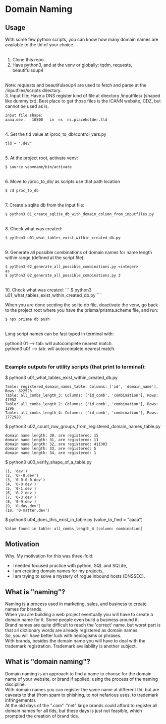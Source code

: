 # Domain Naming

## Usage
With some few python scripts, you can know how many domain names are available to the tld of your choice.  
<br>
1. Clone this repo.
2. Have python3, and at the venv or globally: tqdm, requests, beautifulsoup4
<br>
Note: requests and beautifulsoup4 are used to fetch and parse at the /inputfiles/scripts directory. 
<br>
3. Input file: Have a DNS register kind of file at directory /inputfiles/ (shaped like dummy.txt). Best place to get those files is the ICANN website, CDZ, but cannot be used as is.

```
input file shape:
aaaa.dev.	10800	in	ns	ns.placeholder.tld
```
<br>
4. Set the tld value at /proc_to_db/control_vars.py

```
tld = ".dev"
```
<br>
5. At the project root, activate venv:

```
$ source venvname/bin/activate
```
<br>
6. Move to /proc_to_db/ as scripts use that path location

```
$ cd proc_to_db
```
<br>
7. Create a sqlite db from the input file:

```
$ python3 01_create_sqlite_db_with_domain_column_from_inputfiles.py
```
<br>
8. Check what was created: 

```
$ python3 u01_what_tables_exist_within_created_db.py
```
<br>
9. Generate all possible combinations of domain names for name length <integer> within range (defined at the script file):

```
$ python3 02_generate_all_possible_combinations.py <integer>
as
$ python3 02_generate_all_possible_combinations.py 3
```
<br>
10. Check what was created: 
```
$ python3 u01_what_tables_exist_within_created_db.py
```

When you are done seeding the sqlite db file, deactivate the venv, go back to the project root where you have the prisma/prisma.scheme file, and run:

```
$ npx prisma db push
```

<br>
Long script names can be fast typed in terminal with:  

python3 01 --> tab: will autocomplete nearest match.  
python3 u01 --> tab: will autocomplete nearest match.  
<br>

### Example outputs for utility scripts (that print to terminal):

$ python3 u01_what_tables_exist_within_created_db.py
```
Table: registered_domain_names_table: Columns: ['id', 'domain_name'], Rows: 822523
Table: all_combs_length_3: Columns: ['id_comb', 'combination'], Rows: 47952
Table: all_combs_length_2: Columns: ['id_comb', 'combination'], Rows: 1296
Table: all_combs_length_4: Columns: ['id_comb', 'combination'], Rows: 1772928
```

$ python3 u02_count_row_groups_from_registered_domain_names_table.py

```
domain name length: 30, are registered: 15
domain name length: 31, are registered: 11
domain name length: 32, are registered: 411303
domain name length: 33, are registered: 5
domain name length: 34, are registered: 1
```

$ python3 u03_verify_shape_of_a_table.py

```
(1, 'dev')
(2, '0--0.dev')
(3, '0-0-0-0.dev')
(4, '0-0.dev')
(5, '0-1.dev')
(6, '0-2.dev')
(7, '0-3.dev')
(8, '0-9.dev')
(9, '0-day.dev')
(10, '0-matter.dev')
```

$ python3 u04_does_this_exist_in_table.py
(value_to_find = "aaaa")

```
Value found in table: all_combs_length_4 [column: combination]
```

## Motivation
Why. My motivation for this was three-fold: 
* I needed focused practice with python, SQL and SQLite,
* I am creating domain names for my projects,
* I am trying to solve a mystery of rogue inbound hosts (DNSSEC).

## What is "naming"?
Naming is a process used in marketing, sales, and business to create names for brands.  
When you are building a web project eventually you will have to create a domain name for it. Some people even build a business around it.  
Brand names are quite difficult to reach the 'correct' name, but worst part is that all dictionary words are already registered as domain names.  
So, you will have better luck with neologisms or phrases.  
With brands, besides the domain name you will have to deal with the trademark registration. Trademark availability is another subject.  

## What is "domain naming"?
Domain naming is an approach to find a name to choose for the domain name of your website, or brand if applied, using the process of the naming discipline.  
With domain names you can register the same name at different tld, but are caveats to that (from spam to phishing, to not nefarious uses, to trademark infringements).  
At the old days of the ".com" ."net" large brands could afford to register all domain names for all tlds, but these days is just not feasible, which prompted the creation of brand tlds. 
